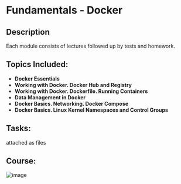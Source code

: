 <h1>Fundamentals - Docker</h1>

<h2>Description</h2>
Each module consists of lectures followed up by tests and homework.
<br />


<h2>Topics Included:</h2>


- <b>Docker Essentials</b> 
- <b>Working with Docker. Docker Hub and Registry</b>
- <b>Working with Docker. Dockerfile. Running Containers</b> 
- <b>Data Management in Docker</b>
- <b>Docker Basics. Networking. Docker Compose</b>
- <b>Docker Basics. Linux Kernel Namespaces and Control Groups</b> 









<h2> Tasks: </h2>

attached as files






<h2>Course:</h2>


![image](https://github.com/DomasMas0303/Docker-Fundamentals/assets/125759458/f9604703-d847-4124-b572-653dfd3e4ac2)


















